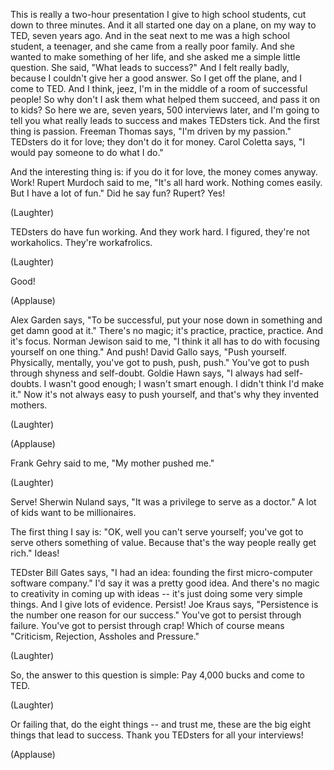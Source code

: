 
This is really a two-hour presentation
I give to high school students,
cut down to three minutes.
And it all started one day
on a plane, on my way to TED,
seven years ago.
And in the seat next to me
was a high school student, a teenager,
and she came from a really poor family.
And she wanted to make
something of her life,
and she asked me a simple little question.
She said, &quot;What leads to success?&quot;
And I felt really badly,
because I couldn&#39;t give her a good answer.
So I get off the plane, and I come to TED.
And I think, jeez, I&#39;m in the middle
of a room of successful people!
So why don&#39;t I ask them
what helped them succeed,
and pass it on to kids?
So here we are, seven years,
500 interviews later,
and I&#39;m going to tell you
what really leads to success
and makes TEDsters tick.
And the first thing is passion.
Freeman Thomas says,
&quot;I&#39;m driven by my passion.&quot;
TEDsters do it for love;
they don&#39;t do it for money.
Carol Coletta says, &quot;I would pay
someone to do what I do.&quot;

And the interesting thing is:
if you do it for love,
the money comes anyway.
Work! Rupert Murdoch said
to me, &quot;It&#39;s all hard work.
Nothing comes easily.
But I have a lot of fun.&quot;
Did he say fun? Rupert? Yes!

(Laughter)

TEDsters do have fun working.
And they work hard.
I figured, they&#39;re not workaholics.
They&#39;re workafrolics.

(Laughter)

Good!

(Applause)

Alex Garden says, &quot;To be successful,
put your nose down in something
and get damn good at it.&quot;
There&#39;s no magic;
it&#39;s practice, practice, practice.
And it&#39;s focus.
Norman Jewison said to me,
&quot;I think it all has to do
with focusing yourself on one thing.&quot;
And push!
David Gallo says, &quot;Push yourself.
Physically, mentally,
you&#39;ve got to push, push, push.&quot;
You&#39;ve got to push through shyness
and self-doubt.
Goldie Hawn says,
&quot;I always had self-doubts.
I wasn&#39;t good enough;
I wasn&#39;t smart enough.
I didn&#39;t think I&#39;d make it.&quot;
Now it&#39;s not always easy to push yourself,
and that&#39;s why they invented mothers.

(Laughter)


(Applause)

Frank Gehry said to me,
&quot;My mother pushed me.&quot;

(Laughter)

Serve!
Sherwin Nuland says,
&quot;It was a privilege to serve as a doctor.&quot;
A lot of kids want to be millionaires.

The first thing I say is:
&quot;OK, well you can&#39;t serve yourself;
you&#39;ve got to serve others
something of value.
Because that&#39;s the way
people really get rich.&quot;
Ideas!

TEDster Bill Gates says, &quot;I had an idea:
founding the first micro-computer
software company.&quot;
I&#39;d say it was a pretty good idea.
And there&#39;s no magic to creativity
in coming up with ideas --
it&#39;s just doing some very simple things.
And I give lots of evidence.
Persist!
Joe Kraus says,
&quot;Persistence is the number
one reason for our success.&quot;
You&#39;ve got to persist through failure.
You&#39;ve got to persist through crap!
Which of course means &quot;Criticism,
Rejection, Assholes and Pressure.&quot;

(Laughter)


So, the answer to this question is simple:
Pay 4,000 bucks and come to TED.

(Laughter)

Or failing that, do
the eight things -- and trust me,
these are the big eight things
that lead to success.
Thank you TEDsters
for all your interviews!

(Applause)

